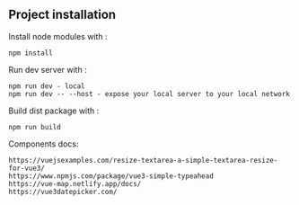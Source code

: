 ## Project installation

Install node modules with :

```
npm install
```

Run dev server with :

```
npm run dev - local
npm run dev -- --host - expose your local server to your local network
```

Build dist package with :

```
npm run build
```

Components docs:

```
https://vuejsexamples.com/resize-textarea-a-simple-textarea-resize-for-vue3/
https://www.npmjs.com/package/vue3-simple-typeahead
https://vue-map.netlify.app/docs/
https://vue3datepicker.com/
```